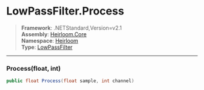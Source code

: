 # LowPassFilter.Process

> **Framework**: .NETStandard,Version=v2.1  
> **Assembly**: [Heirloom.Core][0]  
> **Namespace**: [Heirloom][0]  
> **Type**: [LowPassFilter][1]

--------------------------------------------------------------------------------

### Process(float, int)

```cs
public float Process(float sample, int channel)
```

[0]: ../Heirloom.Core.md
[1]: Heirloom.LowPassFilter.md
